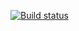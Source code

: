 [![Build status](https://ci.appveyor.com/api/projects/status/g0gp10tniam77446?svg=true)](https://ci.appveyor.com/project/dafokina/auto4)
